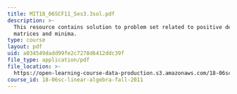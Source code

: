 ```yaml
---
title: MIT18_06SCF11_Ses3.3sol.pdf
description: >-
  This resource contains solution to problem set related to positive definite
  matrices and minima.
type: course
layout: pdf
uid: a034549dadd99fe2c7278d6412ddc39f
file_type: application/pdf
file_location: >-
  https://open-learning-course-data-production.s3.amazonaws.com/18-06sc-linear-algebra-fall-2011/a034549dadd99fe2c7278d6412ddc39f_MIT18_06SCF11_Ses3.3sol.pdf
course_id: 18-06sc-linear-algebra-fall-2011
---
```

